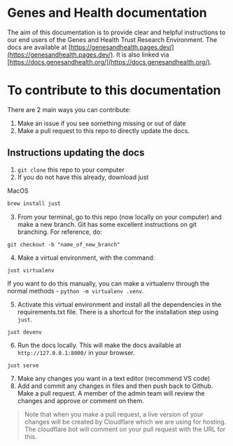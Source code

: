 # Genes and Health documentation

The aim of this documentation is to provide clear and helpful instructions to our end users of the Genes and Health Trust Research Environment. The docs are available at [https://genesandhealth.pages.dev/](https://genesandhealth.pages.dev/). It is also linked via [https://docs.genesandhealth.org/](https://docs.genesandhealth.org/).

# To contribute to this documentation
There are 2 main ways you can contribute:

1. Make an issue if you see something missing or out of date
2. Make a pull request to this repo to directly update the docs. 

## Instructions updating the docs

1. `git clone` this repo to your computer 
2. If you do not have this already, download just

MacOS
```bash
brew install just
```

3. From your terminal, go to this repo (now locally on your computer) and make a new branch. Git has some excellent instructions on git branching. For reference, do:

```
git checkout -b "name_of_new_branch"
```

4. Make a virtual environment, with the command:
```
just virtualenv
```

If you want to do this manually, you can make a virtualenv through the normal methods - `python -m virtualenv .venv`. 

5. Activate this virtual environment and install all the dependencies in the requirements.txt file. There is a shortcut for the installation step using `just`. 

```
just devenv
```

6. Run the docs locally. This will make the docs available at `http://127.0.0.1:8000/` in your browser. 

```
just serve
```

7. Make any changes you want in a text editor (recommend VS code)
8. Add and commit any changes in files and then push back to Github. Make a pull request. A member of the admin team will review the changes and approve or comment on them. 

> Note that when you make a pull request, a live version of your changes will be created by Cloudflare which we are using for hosting. The cloudflare bot will comment on your pull request with the URL for this. 
